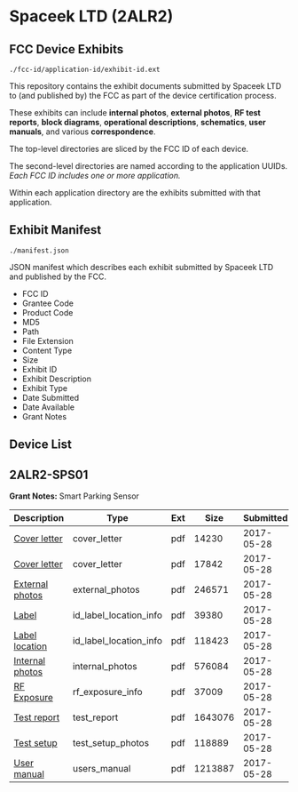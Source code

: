 # Spaceek LTD (2ALR2)
## FCC Device Exhibits

```
./fcc-id/application-id/exhibit-id.ext
```

This repository contains the exhibit documents submitted by Spaceek LTD to (and published by) the FCC as part of the device certification process.

These exhibits can include **internal photos**, **external photos**, **RF test reports**, **block diagrams**, **operational descriptions**, **schematics**, **user manuals**, and various **correspondence**.

The top-level directories are sliced by the FCC ID of each device.

The second-level directories are named according to the application UUIDs. *Each FCC ID includes one or more application.*

Within each application directory are the exhibits submitted with that application. 

## Exhibit Manifest

```
./manifest.json
```

JSON manifest which describes each exhibit submitted by Spaceek LTD and published by the FCC.

- FCC ID
- Grantee Code
- Product Code
- MD5
- Path
- File Extension
- Content Type
- Size
- Exhibit ID
- Exhibit Description
- Exhibit Type
- Date Submitted
- Date Available
- Grant Notes

## Device List
## 2ALR2-SPS01
**Grant Notes:** Smart Parking Sensor

| Description | Type | Ext | Size | Submitted | Available |
| ----------- | ---- | --- | ---- | --------- | --------- |
| [Cover letter](2ALR2-SPS01/dd3a9659f8753d74762b24134ff0b9a7/3406271.pdf) | cover_letter | pdf | 14230 | 2017-05-28 | 2017-05-28 |
| [Cover letter](2ALR2-SPS01/dd3a9659f8753d74762b24134ff0b9a7/3406272.pdf) | cover_letter | pdf | 17842 | 2017-05-28 | 2017-05-28 |
| [External photos](2ALR2-SPS01/dd3a9659f8753d74762b24134ff0b9a7/3406273.pdf) | external_photos | pdf | 246571 | 2017-05-28 | 2017-05-28 |
| [Label](2ALR2-SPS01/dd3a9659f8753d74762b24134ff0b9a7/3406274.pdf) | id_label_location_info | pdf | 39380 | 2017-05-28 | 2017-05-28 |
| [Label location](2ALR2-SPS01/dd3a9659f8753d74762b24134ff0b9a7/3406275.pdf) | id_label_location_info | pdf | 118423 | 2017-05-28 | 2017-05-28 |
| [Internal photos](2ALR2-SPS01/dd3a9659f8753d74762b24134ff0b9a7/3406276.pdf) | internal_photos | pdf | 576084 | 2017-05-28 | 2017-05-28 |
| [RF Exposure](2ALR2-SPS01/dd3a9659f8753d74762b24134ff0b9a7/3406278.pdf) | rf_exposure_info | pdf | 37009 | 2017-05-28 | 2017-05-28 |
| [Test report](2ALR2-SPS01/dd3a9659f8753d74762b24134ff0b9a7/3406280.pdf) | test_report | pdf | 1643076 | 2017-05-28 | 2017-05-28 |
| [Test setup](2ALR2-SPS01/dd3a9659f8753d74762b24134ff0b9a7/3406281.pdf) | test_setup_photos | pdf | 118889 | 2017-05-28 | 2017-05-28 |
| [User manual](2ALR2-SPS01/dd3a9659f8753d74762b24134ff0b9a7/3406282.pdf) | users_manual | pdf | 1213887 | 2017-05-28 | 2017-05-28 |
